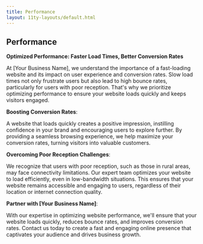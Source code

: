 ```yaml
---
title: Performance
layout: 11ty-layouts/default.html
---
```

## Performance

**Optimized Performance: Faster Load Times, Better Conversion Rates**

At [Your Business Name], we understand the importance of a fast-loading website and its impact on user experience and conversion rates. Slow load times not only frustrate users but also lead to high bounce rates, particularly for users with poor reception. That's why we prioritize optimizing performance to ensure your website loads quickly and keeps visitors engaged.

**Boosting Conversion Rates**:

A website that loads quickly creates a positive impression, instilling confidence in your brand and encouraging users to explore further. By providing a seamless browsing experience, we help maximize your conversion rates, turning visitors into valuable customers.

**Overcoming Poor Reception Challenges**:

We recognize that users with poor reception, such as those in rural areas, may face connectivity limitations. Our expert team optimizes your website to load efficiently, even in low-bandwidth situations. This ensures that your website remains accessible and engaging to users, regardless of their location or internet connection quality.

**Partner with [Your Business Name]**:

With our expertise in optimizing website performance, we'll ensure that your website loads quickly, reduces bounce rates, and improves conversion rates. Contact us today to create a fast and engaging online presence that captivates your audience and drives business growth.
